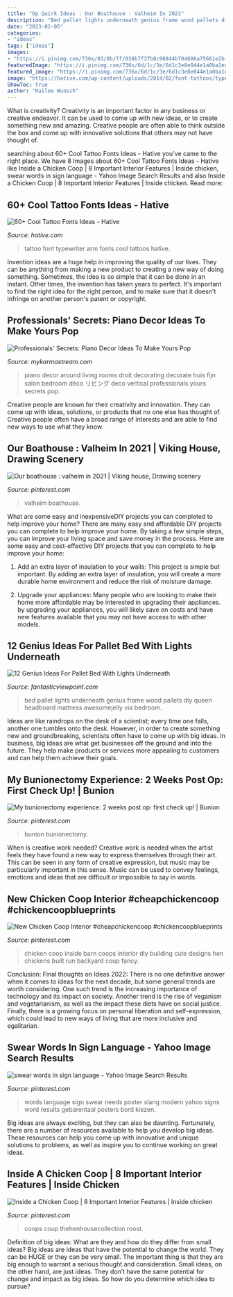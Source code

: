 ```yaml
---
title: "Op Quirk Ideas : Our Boathouse : Valheim In 2021"
description: "Bed pallet lights underneath genius frame wood pallets diy queen headboard mattress awesomejelly via bedroom"
date: "2023-02-05"
categories:
- "ideas"
tags: ["ideas"]
images:
- "https://i.pinimg.com/736x/03/8b/7f/038b7f37b8c96844b704606a75661e2b--words-in-sign-language-yahoo.jpg"
featuredImage: "https://i.pinimg.com/736x/6d/1c/3e/6d1c3e8e044e1a0ba1eda91c366603c2.jpg"
featured_image: "https://i.pinimg.com/736x/6d/1c/3e/6d1c3e8e044e1a0ba1eda91c366603c2.jpg"
image: "https://hative.com/wp-content/uploads/2014/02/font-tattoos/typewriter-font-arm-tattoo-design-10.jpg"
ShowToc: true
author: "Hailee Wunsch"
---
```



What is creativity?
Creativity is an important factor in any business or creative endeavor. It can be used to come up with new ideas, or to create something new and amazing. Creative people are often able to think outside the box and come up with innovative solutions that others may not have thought of.

	

		
searching about 60+ Cool Tattoo Fonts Ideas - Hative you've came to the right place. We have 8 Images about 60+ Cool Tattoo Fonts Ideas - Hative like Inside a Chicken Coop | 8 Important Interior Features | Inside chicken, swear words in sign language - Yahoo Image Search Results and also Inside a Chicken Coop | 8 Important Interior Features | Inside chicken. Read more:
		
    
## 60+ Cool Tattoo Fonts Ideas - Hative

<img loading=lazy src="https://hative.com/wp-content/uploads/2014/02/font-tattoos/typewriter-font-arm-tattoo-design-10.jpg" onerror="this.onerror=null;this.src='https://tse1.mm.bing.net/th?id=OIP.2Z5jrkUshNILtMiTH2BFHgHaJ4&amp;pid=15.1';" alt="60+ Cool Tattoo Fonts Ideas - Hative">

_Source: hative.com_

>tattoo font typewriter arm fonts cool tattoos hative. 

	

Invention ideas are a huge help in improving the quality of our lives. They can be anything from making a new product to creating a new way of doing something. Sometimes, the idea is so simple that it can be done in an instant. Other times, the invention has taken years to perfect. It's important to find the right idea for the right person, and to make sure that it doesn't infringe on another person's patent or copyright.

    
## Professionals&#039; Secrets: Piano Decor Ideas To Make Yours Pop

<img loading=lazy src="https://mykarmastream.com/wp-content/uploads/2017/09/piano-decor-12.jpg" onerror="this.onerror=null;this.src='https://tse3.mm.bing.net/th?id=OIP.qHkU8-mdwLqeyzbElI87-AHaJQ&amp;pid=15.1';" alt="Professionals&#039; Secrets: Piano Decor Ideas To Make Yours Pop">

_Source: mykarmastream.com_

>piano decor around living rooms droit decorating decorate huis fijn salon bedroom déco リビング deco vertical professionals yours secrets pop. 

	

Creative people are known for their creativity and innovation. They can come up with ideas, solutions, or products that no one else has thought of. Creative people often have a broad range of interests and are able to find new ways to use what they know.

    
## Our Boathouse : Valheim In 2021 | Viking House, Drawing Scenery

<img loading=lazy src="https://i.pinimg.com/736x/79/f8/fb/79f8fbebc4cd58f57050d10d1dab0439.jpg" onerror="this.onerror=null;this.src='https://tse4.mm.bing.net/th?id=OIP.Q1TyKpep6jt_xXB9QJm9XgHaEK&amp;pid=15.1';" alt="Our boathouse : valheim in 2021 | Viking house, Drawing scenery">

_Source: pinterest.com_

>valheim boathouse. 

	

What are some easy and inexpensiveDIY projects you can completed to help improve your home?
There are many easy and affordable DIY projects you can complete to help improve your home. By taking a few simple steps, you can improve your living space and save money in the process. Here are some easy and cost-effective DIY projects that you can complete to help improve your home: 
1. Add an extra layer of insulation to your walls: This project is simple but important. By adding an extra layer of insulation, you will create a more durable home environment and reduce the risk of moisture damage. 

2. Upgrade your appliances: Many people who are looking to make their home more affordable may be interested in upgrading their appliances. by upgrading your appliances, you will likely save on costs and have new features available that you may not have access to with other models. 


    
## 12 Genius Ideas For Pallet Bed With Lights Underneath

<img loading=lazy src="http://www.fantasticviewpoint.com/wp-content/uploads/2016/08/9_1464869047-634x852.jpg" onerror="this.onerror=null;this.src='https://tse3.mm.bing.net/th?id=OIP.pbjLtmY7MI0DMK0Sha9krQHaJ8&amp;pid=15.1';" alt="12 Genius Ideas For Pallet Bed With Lights Underneath">

_Source: fantasticviewpoint.com_

>bed pallet lights underneath genius frame wood pallets diy queen headboard mattress awesomejelly via bedroom. 

	

Ideas are like raindrops on the desk of a scientist; every time one falls, another one tumbles onto the desk. However, in order to create something new and groundbreaking, scientists often have to come up with big ideas. In business, big ideas are what get businesses off the ground and into the future. They help make products or services more appealing to customers and can help them achieve their goals.

    
## My Bunionectomy Experience: 2 Weeks Post Op: First Check Up! | Bunion

<img loading=lazy src="https://i.pinimg.com/736x/b0/f4/6f/b0f46fb21075a30e06b1c6574248038a.jpg" onerror="this.onerror=null;this.src='https://tse4.mm.bing.net/th?id=OIP.ciqnDePc9IiDCdyaIeAwgAHaJ3&amp;pid=15.1';" alt="My bunionectomy experience: 2 weeks post op: first check up! | Bunion">

_Source: pinterest.com_

>bunion bunionectomy. 

	

When is creative work needed?
Creative work is needed when the artist feels they have found a new way to express themselves through their art. This can be seen in any form of creative expression, but music may be particularly important in this sense. Music can be used to convey feelings, emotions and ideas that are difficult or impossible to say in words.

    
## New Chicken Coop Interior #cheapchickencoop #chickencoopblueprints

<img loading=lazy src="https://i.pinimg.com/736x/2a/8e/fa/2a8efa1d42389c73b53f1bef16a53a04.jpg" onerror="this.onerror=null;this.src='https://tse4.mm.bing.net/th?id=OIP.-TwD36T_LLR4uWaaSTdhrwHaJ3&amp;pid=15.1';" alt="New Chicken Coop Interior #cheapchickencoop #chickencoopblueprints">

_Source: pinterest.com_

>chicken coop inside barn coops interior diy building cute designs hen chickens built run backyard coup fancy. 

	

Conclusion:
Final thoughts on Ideas 2022:
There is no one definitive answer when it comes to ideas for the next decade, but some general trends are worth considering. One such trend is the increasing importance of technology and its impact on society. Another trend is the rise of veganism and vegetarianism, as well as the impact these diets have on social justice. Finally, there is a growing focus on personal liberation and self-expression, which could lead to new ways of living that are more inclusive and egalitarian.

    
## Swear Words In Sign Language - Yahoo Image Search Results

<img loading=lazy src="https://i.pinimg.com/736x/03/8b/7f/038b7f37b8c96844b704606a75661e2b--words-in-sign-language-yahoo.jpg" onerror="this.onerror=null;this.src='https://tse1.mm.bing.net/th?id=OIP.Lu9SLRaurPEM843_tT1W6AAAAA&amp;pid=15.1';" alt="swear words in sign language - Yahoo Image Search Results">

_Source: pinterest.com_

>words language sign swear needs poster slang modern yahoo signs word results gebarentaal posters bord kiezen. 

	

Big ideas are always exciting, but they can also be daunting. Fortunately, there are a number of resources available to help you develop big ideas. These resources can help you come up with innovative and unique solutions to problems, as well as inspire you to continue working on great ideas.

    
## Inside A Chicken Coop | 8 Important Interior Features | Inside Chicken

<img loading=lazy src="https://i.pinimg.com/736x/6d/1c/3e/6d1c3e8e044e1a0ba1eda91c366603c2.jpg" onerror="this.onerror=null;this.src='https://tse2.mm.bing.net/th?id=OIP.n7BaNHtEpUOjAkY1ntqwXgHaDt&amp;pid=15.1';" alt="Inside a Chicken Coop | 8 Important Interior Features | Inside chicken">

_Source: pinterest.com_

>coops coup thehenhousecollection roost. 

	

Definition of big ideas: What are they and how do they differ from small ideas?
Big ideas are ideas that have the potential to change the world. They can be HUGE or they can be very small. The important thing is that they are big enough to warrant a serious thought and consideration. Small ideas, on the other hand, are just ideas. They don’t have the same potential for change and impact as big ideas. So how do you determine which idea to pursue?

